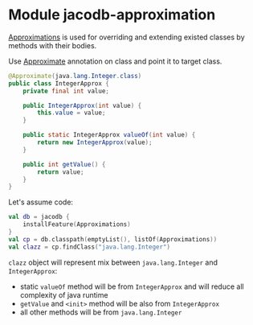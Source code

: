# Module jacodb-approximation

[Approximations] is used for overriding and extending existed classes by methods with their bodies.

Use [Approximate] annotation on class and point it to target class. 

```java
@Approximate(java.lang.Integer.class)
public class IntegerApprox {
    private final int value;

    public IntegerApprox(int value) {
        this.value = value;
    }

    public static IntegerApprox valueOf(int value) {
        return new IntegerApprox(value);
    }

    public int getValue() {
        return value;
    }
}
```

Let's assume code:

```kotlin
val db = jacodb {
    installFeature(Approximations)
}
val cp = db.classpath(emptyList(), listOf(Approximations))
val clazz = cp.findClass("java.lang.Integer")
```

`clazz` object will represent mix between `java.lang.Integer` and `IntegerApprox`:
- static `valueOf` method will be from `IntegerApprox` and will reduce all complexity of java runtime
- `getValue` and `<init>` method will be also from `IntegerApprox`
- all other methods will be from `java.lang.Integer`

<!--- MODULE jacodb-approximations -->
<!--- INDEX org.jacodb.approximations -->

[Approximations]: https://jacodb.org/docs/jacodb-approximations/org.jacodb.approximation/-approximations/index.html
[Approximate]: https://jacodb.org/docs/jacodb-approximations/org.jacodb.approximation.annotation/-approximate/index.html